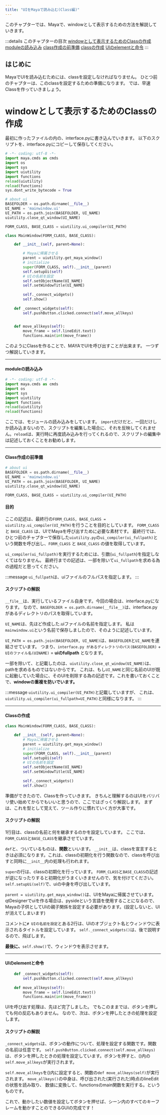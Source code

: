 ```yaml
---
title: "UIをMayaで読み込む(Class編)"
---
```


このチャプターでは、Mayaで、windowとして表示するための方法を解説していきます。

:::details このチャプターの目次
[windowとして表示するためのClassの作成](#windowとして表示するためのclassの作成)
[moduleの読み込み](#moduleの読み込み)
[class作成の前準備](#class作成の前準備)
[classの作成](#classの作成)
[UIのelementと命令](#uiのelementと命令)
:::

## はじめに
MayaでUIを読み込むためには、classを設定しなければなりません。
ひとつ前のチャプターは、このclassを設定するための準備になります。
では、早速Classを作っていきましょう。

# windowとして表示するためのClassの作成
最初に作ったファイルの内の、interface.pyに書き込んでいきます。
以下のスクリプトを、interface.pyにコピーして保存してください。

```py:interface.py
# -*- coding: utf-8 -*-
import maya.cmds as cmds
import os
import sys
import uiutility
import functions
reload(uiutility)
reload(functions)
sys.dont_write_bytecode = True

# about ui
BASEFOLDER = os.path.dirname(__file__)
UI_NAME = 'mainwindow.ui'
UI_PATH = os.path.join(BASEFOLDER, UI_NAME)
uiutility.close_qt_window(UI_NAME)

FORM_CLASS, BASE_CLASS = uiutility.ui_compiler(UI_PATH)

class MainWindow(FORM_CLASS, BASE_CLASS):

    def __init__(self, parent=None):

        # Mayaに帰属させる
        parent = uiutility.get_maya_window()
        # initialize
        super(FORM_CLASS, self).__init__(parent)
        self.setupUi(self)
        # UIの名前を設定
        self.setObjectName(UI_NAME)
        self.setWindowTitle(UI_NAME)
        
        self._connect_widgets()
        self.show()
    
    def _connect_widgets(self):
        self.pushButton.clicked.connect(self.move_allkeys)
    

    def move_allkeys(self):
        move_frame = self.lineEdit.text()
        functions.main(int(move_frame))
```

このようにClassを作ることで、MAYAでUIを呼び出すことが出来ます。
一つずつ解説していきます。

---
#### moduleの読み込み
```py
# -*- coding: utf-8 -*-
import maya.cmds as cmds
import os
import sys
import uiutility
import functions
reload(uiutility)
reload(functions)
```

ここでは、モジュールの読み込みをしています。
`import`だけだと、一回だけしか読み込まないので、スクリプトを編集した場合に、それを反映してくれません。`reload`は、実行時に再度読み込みを行ってくれるので、スクリプトの編集中は記述しておくことをお勧めします。

---
#### Class作成の前準備
```py
# about ui
BASEFOLDER = os.path.dirname(__file__)
UI_NAME = 'mainwindow.ui'
UI_PATH = os.path.join(BASEFOLDER, UI_NAME)
uiutility.close_qt_window(UI_NAME)

FORM_CLASS, BASE_CLASS = uiutility.ui_compiler(UI_PATH)
```
#### 目的
ここの記述は、最終行の`FORM_CLASS, BASE_CLASS = uiutility.ui_compiler(UI_PATH)`を行うことを目的としています。
`FORM_CLASS` と `BASE_CLASS` は、UIでMayaを呼び出すために必要な素材です。
最終行では、ひとつ前のチャプターで保存した`uiutility.py`の`ui_compiler(ui_fullpath)`という関数を呼び出し、`FORM_CLASS` と `BASE_CLASS` の値を取得しています。

`ui_compiler(ui_fullpath)`を実行するためには、引数(`ui_fullpath`)を指定しなくてはなりません。
最終行までの記述は、一部を除いて`ui_fullpath`を求める為の過程だと思ってください。

:::message
`ui_fullpath`は、uiファイルのフルパスを指定します。
:::

#### スクリプトの解説
`__file__`は、実行しているファイル自身です。今回の場合は、interface.pyになります。
なので、`BASEFOLDER = os.path.dirname(__file__)`は、interface.pyがあるディレクトリのパスを取得しています。

`UI_NAME`は、先ほど作成した.uiファイルの名前を指定します。
私は`mainwindow.ui`という名前で保存しましたので、そのように記述しています。

`UI_PATH = os.path.join(BASEFOLDER, UI_NAME)`は、`BASEFOLDER`と`UI_NAME`を連結させています。
つまり、`interface.py があるディレクトリのパス(BASEFOLDER)` + `UIのファイル名(UINAME)` = **uiのfullpath** となります。

一部を除いて、と記載したのは、`uiutility.close_qt_window(UI_NAME)`は、pathを求めるものではないからです。
これは、もし`UI_NAME`と同じ名前のUIが既に起動していた場合に、そのUIを削除する為の記述です。これを書いておくことで、**windowの重複を防いでいます。**

:::message
 `uiutility.ui_compiler(UI_PATH)`と記載していますが、
これは、`uiutility.ui_compiler(ui_fullpath=UI_PATH)`と同様になります。
:::

---
#### Classの作成
```py
class MainWindow(FORM_CLASS, BASE_CLASS):

    def __init__(self, parent=None):
        # Mayaに帰属させる
        parent = uiutility.get_maya_window()
        # initialize
        super(FORM_CLASS, self).__init__(parent)
        self.setupUi(self)
        # UIの名前を設定
        self.setObjectName(UI_NAME)
        self.setWindowTitle(UI_NAME)
        
        self._connect_widgets()
        self.show()
```


準備ができたので、Classを作っていきます。
きちんと理解するのはUIをバリバリ使い始めてからでもいいと思うので、ここではざっくり解説します。
まずは、これを型として覚えて、ツール作りに慣れていく方が大事です。

#### スクリプトの解説
1行目は、classの名前と何を継承するのかを設定しています。
ここでは、`FORM_CLASS`と`BASE_CLASS`を継承させています。

`def`と、ついているものは、**関数**といいます。
`__init__`は、classを宣言するときは必須になります。これは、classの初期化を行う関数なので、classを呼び出すと同時に`__init__`内の処理も行われます。

`super`の行は、classの初期化を行っています。
`FORM_CLASS`と`BASE_CLASS`の記述が逆になったりすると初期化がうまくいきませんので、気を付けてください。
`self.setupUi(self)`で、uiの中身を呼び出しています。

`parent = uiutility.get_maya_window()`は、UIをMayaに帰属させています。
qtDesignerでuiを作る場合は、pysideという言語を使用することになるので、Mayaの子供としてUIの親子関係を設定する必要があります。(設定しないと、UIが消えてしまいます)

コメントに`# UIの名前を設定`とある2行は、UIのオブジェクト名とウィンドウに表示されるタイトルを設定しています。
`self._connect_widgets()`は、後で説明するので、飛ばします。

**最後に、**`self.show()`で、ウィンドウを表示させます。

---
#### UIのelementと命令
```py
    def _connect_widgets(self):
        self.pushButton.clicked.connect(self.move_allkeys)
    
    def move_allkeys(self):
        move_frame = self.lineEdit.text()
        functions.main(int(move_frame))
```

UIを呼び出す処理は、先ほど完了しました。
でもこのままでは、ボタンを押しても何の反応もありません。
なので、次は、ボタンを押したときの処理を設定します。

#### スクリプトの解説
`_connect_widgets`は、ボタンの動作について、処理を設定する関数です。関数の名前は任意です。
`self.pushButton.clicked.connect(self.move_allkeys)`は、ボタンを押したときの処理を設定しています。ボタンを押すと、()内の`self.move_allkeys`が実行されます。

`self.move_allkeys`を()内に設定すると、関数の`def move_allkeys(self)`が実行されます。
`move_allkeys()`の中身は、呼び出された(実行された)時点のlineEditの状態を読み取り、
数値に変換して、functionsのmain関数を実行する。というものです。

これで、動かしたい数値を設定してボタンを押せば、シーン内のすべてのキーフレームを動かすことのできるGUIの完成です！
